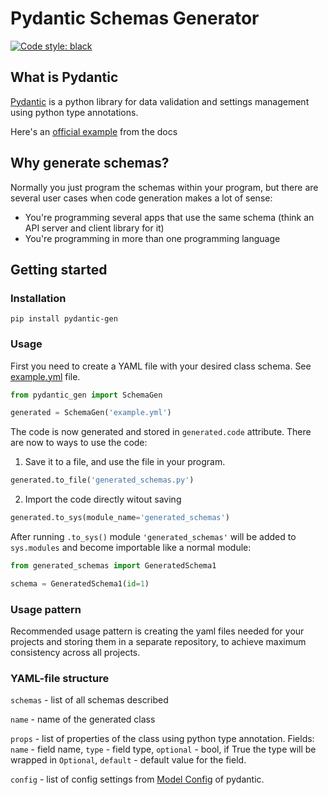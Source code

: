 # Pydantic Schemas Generator
[![Code style: black](https://img.shields.io/badge/code%20style-black-000000.svg)](https://github.com/psf/black)

## What is Pydantic 
[Pydantic](https://pydantic-docs.helpmanual.io/) is a python library for data validation and settings management using 
python type annotations.

Here's an [official example](https://pydantic-docs.helpmanual.io/#example) from the docs

## Why generate schemas?

Normally you just program the schemas within your program, but there are several 
user cases when code generation makes a lot of sense:

* You're programming several apps that use the same schema (think an API server 
and client library for it)
* You're programming in more than one programming language

## Getting started

### Installation

`pip install pydantic-gen`


### Usage

First you need to create a YAML file with your desired class schema. See 
[example.yml](./example.yml) file.

```python
from pydantic_gen import SchemaGen

generated = SchemaGen('example.yml')
```

The code is now generated and stored in `generated.code` attribute. There are 
now to ways to use the code:

1. Save it to a file, and use the file in your program.

```python
generated.to_file('generated_schemas.py')
```

2. Import the code directly witout saving

```python
generated.to_sys(module_name='generated_schemas')
```

After running `.to_sys()` module `'generated_schemas'` will be added to
`sys.modules` and become importable like a normal module:

```python
from generated_schemas import GeneratedSchema1

schema = GeneratedSchema1(id=1)
``` 

### Usage pattern

Recommended usage pattern is creating the yaml files needed for your projects
and storing them in a separate repository, to achieve maximum consistency across all projects.

### YAML-file structure

`schemas` - list of all schemas described

`name` - name of the generated class

`props` - list of properties of the class using python type 
annotation. Fields: `name` - field name, `type` - field type,
`optional` - bool, if True the type will be wrapped in `Optional`,
`default` - default value for the field.

`config` - list of config settings from [Model Config](https://pydantic-docs.helpmanual.io/usage/model_config/)
of pydantic.
